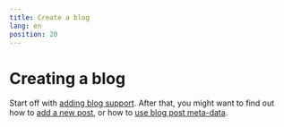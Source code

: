 ```yaml
---
title: Create a blog
lang: en
position: 20
---
```


# Creating a blog

Start off with [adding blog support](/docs/learn/create-a-blog/add-blog-support.md). After that, you might want to find out how to [add a new post](/docs/learn/create-a-blog/generate-new-blog-posts.md), or how to [use blog post meta-data](/docs/learn/create-a-blog/use-blog-post-data-in-template.md).
